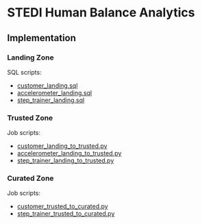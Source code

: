 # STEDI Human Balance Analytics
## Implementation
### Landing Zone
SQL scripts:
- [customer_landing.sql](./scripts/customer_landing.sql)
- [accelerometer_landing.sql](./scripts/accelerometer_landing.sql)
- [step_trainer_landing.sql](./scripts/step_trainer_landing.sql)
### Trusted Zone
Job scripts:
- [customer_landing_to_trusted.py](./scripts/customer_landing_to_trusted.py)
- [accelerometer_landing_to_trusted.py](./scripts/accelerometer_landing_to_trusted.py)
- [step_trainer_landing_to_trusted.py](./scripts/step_trainer_landing_to_trusted.py)
### Curated Zone
Job scripts:
- [customer_trusted_to_curated.py](./scripts/customer_trusted_to_curated.py)
- [step_trainer_trusted_to_curated.py](./scripts/step_trainer_trusted_to_curated.py)
